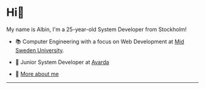 # Hi👋

My name is Albin, I'm a 25-year-old System Developer from Stockholm!

- 📚 Computer Engineering with a focus on Web Development at [Mid Sweden University](https://www.miun.se/en/).

- 💼 Junior System Developer at [Avarda](https://www.avarda.com/site/)

- 🧍 [More about me](https://www.albinronnkvist.me/en-US)

---
